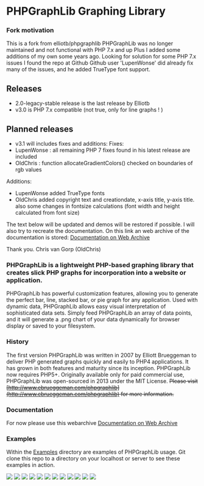 # PHPGraphLib Graphing Library
### Fork motivation
This is a fork from elliotb/phpgraphlib
PHPGraphLib was no longer maintained and not functional with PHP 7.x and up
Plus I added some additions of my own some years ago.
Looking for solution for some PHP 7.x issues I found the repo at Github
Github user 'LupenWonse' did already fix many of the issues, and he added TrueType font support.

## Releases
*  2.0-legacy-stable release is the last release by Elliotb
*  v3.0 is PHP 7.x compatible (not true, only for line graphs ! )

## Planned releases
*  v3.1 will includes fixes and additions:
Fixes:
* LupenWonse : all remaining PHP 7 fixes found in his latest release are included
* OldChris : function allocateGradientColors() checked on boundaries of rgb values

Additions:
* LupenWonse added TrueType fonts
* OldChris added copyright text and creationdate, x-axis title, y-axis title.
  also some changes in fontsize calculations (font width and height calculated from font size) 

The text below will be updated and demos will be restored if possible. I will also try to recreate the documentation.
On this link an web archive of the documentation is stored:
[Documentation on Web Archive](https://web.archive.org/web/20180121185935/http://www.ebrueggeman.com/phpgraphlib/documentation)

Thank you.
Chris van Gorp (OldChris)



### PHPGraphLib is a lightweight PHP-based graphing library that creates slick PHP graphs for incorporation into a website or application.

PHPGraphLib has powerful customization features, allowing you to generate the perfect bar, line, stacked bar, or pie graph for any application. Used with dynamic data, PHPGraphLib allows easy visual interpretation of sophisticated data sets. Simply feed PHPGraphLib an array of data points, and it will generate a .png chart of your data dynamically for browser display or saved to your filesystem.

### History

The first version PHPGraphLib was written in 2007 by Elliott Brueggeman to deliver PHP generated graphs quickly and easily to PHP4 applications. It has grown in both features and maturity since its inception. PHPGraphLib now requires PHP5+. Originally available only for paid commercial use, PHPGraphLib was open-sourced in 2013 under the MIT License. ~~Please visit [http://www.ebrueggeman.com/phpgraphlib](http://www.ebrueggeman.com/phpgraphlib) for more information.~~

### Documentation

For now please use this webarchive
[Documentation on Web Archive](https://web.archive.org/web/20180121185935/http://www.ebrueggeman.com/phpgraphlib/documentation)

### Examples

Within the [Examples](/examples) directory are examples of PHPGraphLib usage. Git clone this repo to a directory on your localhost or server to see these examples in action.

![](example_images/example_1.png)
![](example_images/example_2.png)
![](example_images/example_3.png)
![](example_images/example_4.png)
![](example_images/example_5.png)
![](example_images/example_6.png)
![](example_images/example_7.png)
![](example_images/example_8.png)
![](example_images/example_9.png)
![](example_images/example_10.png)
![](example_images/example_11.png)
![](example_images/example_12.png)

